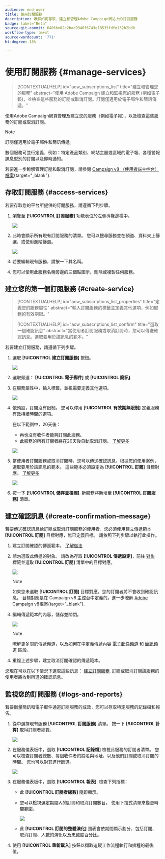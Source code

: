 ```yaml
---
audience: end-user
title: 使用訂閱服務
description: 瞭解如何存取、建立和管理Adobe Campaign網站上的訂閱服務
badge: label="Beta"
source-git-commit: 6406be82c2bad9346f6743e18535fdfe132b2bd0
workflow-type: tm+mt
source-wordcount: '771'
ht-degree: 18%

---
```



# 使用訂閱服務 {#manage-services}

>[!CONTEXTUALHELP]
>id="acw_subscriptions_list"
>title="建立和管理您的服務"
>abstract="使用 Adobe Campaign 建立和監視您的服務 (例如電子報)，並檢查這些服務的訂閱或取消訂閱。訂閱僅適用於電子郵件和簡訊傳遞。"

使用Adobe Campaign網頁管理及建立您的服務（例如電子報），以及檢查這些服務的訂閱或取消訂閱。

>[!NOTE]
>
>訂閱僅適用於電子郵件和簡訊傳遞。

數個服務可並行定義，例如：特定產品類別、網站主題或區域的電子報、各種警報訊息型別的訂閱以及即時通知。

若要進一步瞭解管理訂閱和取消訂閱，請參閱 [Campaign v8 （使用者端主控台）檔案](https://experienceleague.adobe.com/docs/campaign/campaign-v8/audience/subscriptions.html){target="_blank"}.

## 存取訂閱服務 {#access-services}

若要存取您的平台所提供的訂閱服務，請遵循下列步驟。

1. 瀏覽至 **[!UICONTROL 訂閱服務]** 功能表位於左側導覽邊欄中。

   ![](assets/service-list.png)

1. 此時會顯示所有現有訂閱服務的清單。 您可以搜尋服務並在頻道、資料夾上篩選，或使用進階篩選。

   ![](assets/service-filters.png)

1. 若要編輯現有服務，請按一下其名稱。

1. 您可以使用此服務名稱旁邊的三個點圖示，刪除或複製任何服務。<!--so all subscribers are unsuibscribed - need to mention?-->

## 建立您的第一個訂閱服務 {#create-service}

>[!CONTEXTUALHELP]
>id="acw_subscriptions_list_properties"
>title="定義您的服務屬性"
>abstract="輸入訂閱服務的標籤並定義其他選項，例如服務的有效期限。"

>[!CONTEXTUALHELP]
>id="acw_subscriptions_list_confirm"
>title="選取一個確認訊息"
>abstract="當使用者訂閱服務或取消訂閱時，您可以傳送確認訊息。選取要用於該訊息的範本。"

若要建立訂閱服務，請遵循下列步驟。

1. 選取 **[!UICONTROL 建立訂閱服務]** 按鈕。

   ![](assets/service-create-button.png)

1. 選取頻道： **[!UICONTROL 電子郵件]** 或 **[!UICONTROL 簡訊]**.

1. 在服務屬性中，輸入標籤，並視需要定義其他選項。

   ![](assets/service-create-properties.png)

1. 依預設，訂閱沒有限制。 您可以停用 **[!UICONTROL 有效期無限制]** 定義服務有效持續時間的選項。

   在以下範例中，20天後：
   * 再也沒有收件者能夠訂閱此服務。
   * 此服務的所有訂閱者將在20天後自動取消訂閱。 [了解更多](#automatic-unsubscription)

   ![](assets/service-create-validity-period.png)

1. 當使用者訂閱服務或取消訂閱時，您可以傳送確認訊息。根據您的使用案例，選取要用於該訊息的範本。 這些範本必須設定為 **[!UICONTROL 訂閱]** 目標對應。 [了解更多](#create-confirmation-message)

   ![](assets/service-create-confirmation-msg.png)

1. 按一下 **[!UICONTROL 儲存並檢閱]**. 新服務將新增至 **[!UICONTROL 訂閱服務]** 清單。

## 建立確認訊息 {#create-confirmation-message}

若要傳送確認訊息給訂閱或取消訂閱服務的使用者，您必須使用建立傳遞範本 **[!UICONTROL 訂閱]** 目標對應，無已定義目標。 請依照下列步驟以執行此操作。

1. 建立訂閱確認的傳遞範本。 [了解做法](../msg/delivery-template.md)

1. 請勿選取此傳遞的對象。 請改為存取 **[!UICONTROL 傳遞設定]**，前往 [對象](../advanced-settings/delivery-settings.md#audience) 標籤並選取 **[!UICONTROL 訂閱]** 清單中的目標對應。

   ![](assets/service-confirmation-template-mapping.png)

   >[!NOTE]
   >
   >如果您未選取  **[!UICONTROL 訂閱]** 目標對應，您的訂閱者將不會收到確認訊息。 目標對應是在 Campaign v8 主控台中定義的。進一步瞭解 [Adobe Campaign v8檔案](https://experienceleague.adobe.com/docs/campaign/campaign-v8/audience/add-profiles/target-mappings.html){target="_blank"}.

1. 編輯傳遞範本的內容，儲存並關閉。

   ![](assets/service-confirmation-template.png)

   >[!NOTE]
   >
   >瞭解更多關於傳遞頻道，以及如何在中定義傳遞內容 [電子郵件頻道](../email/create-email.md) 和 [簡訊頻道](../sms/create-sms.md) 區段。

1. 重複上述步驟，建立取消訂閱確認的傳遞範本。

您現在可以在以下情況下選取這些訊息： [建立訂閱服務](#create-service). 訂閱或取消訂閱該服務的使用者將收到所選的確認訊息。

## 監視您的訂閱服務 {#logs-and-reports}

若要衡量簡訊和電子郵件通道訂閱服務的成效，您可以存取特定服務的記錄檔和報告。

1. 從中選擇現有服務 **[!UICONTROL 訂閱服務]** 清單。 按一下 **[!UICONTROL 計算]** 取得訂閱者總數。

   ![](assets/service-logs-reports-buttons.png)

1. 在服務儀表板中，選取 **[!UICONTROL 記錄檔]** 檢視此服務的訂閱者清單。 您可以檢查訂閱者總數、每個收件者的姓名與地址，以及他們訂閱或取消訂閱的時間。 您也可以對其進行篩選。

   ![](assets/service-logs.png)

1. 在服務儀表板中，選取 **[!UICONTROL 報表]**. 檢查下列指標：

   * 此 **[!UICONTROL 訂閱者總數]** 隨即顯示。

   * 您可以檢視選定期間內的訂閱和取消訂閱數目。 使用下拉式清單來變更時間範圍。

     ![](assets/service-reports.png)

   * 此 **[!UICONTROL 訂閱的整體演化]** 圖表會依期間顯示劃分，包括訂閱、取消訂閱、人數的演化以及忠誠度百分比。<!--what is Registered?-->

1. 使用 **[!UICONTROL 重新載入]** 按鈕以擷取追蹤工作流程執行和排程的最後值。








